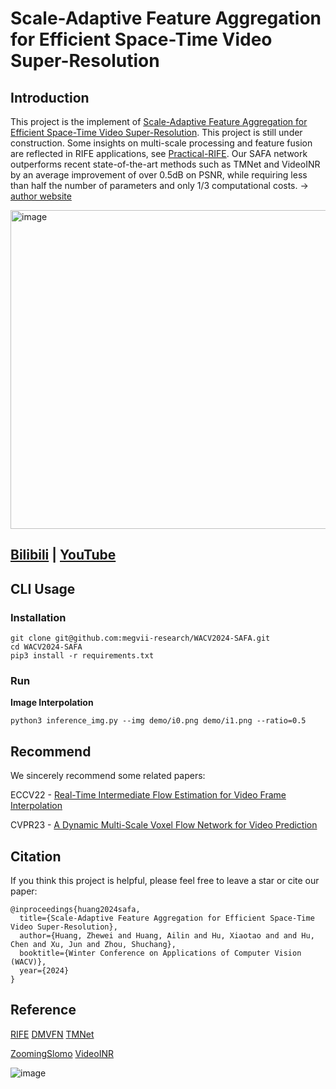 # Scale-Adaptive Feature Aggregation for Efficient Space-Time Video Super-Resolution
## Introduction
This project is the implement of [Scale-Adaptive Feature Aggregation for Efficient Space-Time Video Super-Resolution](http://arxiv.org/abs/2310.17294). This project is still under construction. Some insights on multi-scale processing and feature fusion are reflected in RIFE applications, see [Practical-RIFE](https://github.com/hzwer/Practical-RIFE). Our SAFA network outperforms recent state-of-the-art methods such as TMNet and VideoINR by an average improvement of over 0.5dB on PSNR, while requiring less than half the number of parameters and only 1/3 computational costs. -> [author website](https://github.com/hzwer)

<img width="510" alt="image" src="https://github.com/megvii-research/WACV2024-SAFA/assets/10103856/a243c9e2-243e-4ce6-a5c0-3739d98eb22c">

## [Bilibili](https://www.bilibili.com/video/BV1X84y1R7Yw/) | [YouTube](https://youtu.be/rJyCT4C0FL4)

## CLI Usage

### Installation

```
git clone git@github.com:megvii-research/WACV2024-SAFA.git
cd WACV2024-SAFA
pip3 install -r requirements.txt
```

### Run

**Image Interpolation**
```
python3 inference_img.py --img demo/i0.png demo/i1.png --ratio=0.5
```

## Recommend
We sincerely recommend some related papers:

ECCV22 - [Real-Time Intermediate Flow Estimation for Video Frame Interpolation](https://github.com/megvii-research/ECCV2022-RIFE)

CVPR23 - [A Dynamic Multi-Scale Voxel Flow Network for Video Prediction](https://huxiaotaostasy.github.io/DMVFN/)

## Citation
If you think this project is helpful, please feel free to leave a star or cite our paper:

```
@inproceedings{huang2024safa,
  title={Scale-Adaptive Feature Aggregation for Efficient Space-Time Video Super-Resolution},
  author={Huang, Zhewei and Huang, Ailin and Hu, Xiaotao and and Hu, Chen and Xu, Jun and Zhou, Shuchang},
  booktitle={Winter Conference on Applications of Computer Vision (WACV)},
  year={2024}
}
```
## Reference

[RIFE](https://github.com/megvii-research/ECCV2022-RIFE)   [DMVFN](https://huxiaotaostasy.github.io/DMVFN/)   [TMNet](https://github.com/CS-GangXu/TMNet)

[ZoomingSlomo](https://github.com/Mukosame/Zooming-Slow-Mo-CVPR-2020)    [VideoINR](https://github.com/Picsart-AI-Research/VideoINR-Continuous-Space-Time-Super-Resolution)   

![image](https://github.com/megvii-research/WACV2024-SAFA/assets/10103856/d8b92072-bcf7-4d9d-bb27-26c07d85a154)

